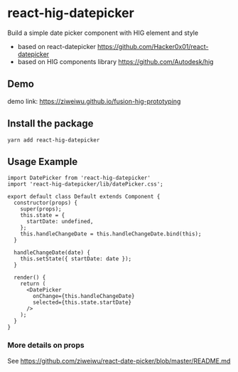 # react-hig-datepicker

Build a simple date picker component with HIG element and style 
- based on react-datepicker https://github.com/Hacker0x01/react-datepicker
- based on HIG components library https://github.com/Autodesk/hig

## Demo
demo link: https://ziweiwu.github.io/fusion-hig-prototyping

## Install the package
```
yarn add react-hig-datepicker
```

## Usage Example
```
import DatePicker from 'react-hig-datepicker'
import 'react-hig-datepicker/lib/datePicker.css';

export default class Default extends Component {
  constructor(props) {
    super(props);
    this.state = {
      startDate: undefined,
    };
    this.handleChangeDate = this.handleChangeDate.bind(this);
  }

  handleChangeDate(date) {
    this.setState({ startDate: date });
  }

  render() {
    return (
      <DatePicker
        onChange={this.handleChangeDate}
        selected={this.state.startDate}
      />
    );
  }
}
```
### More details on props 
See https://github.com/ziweiwu/react-date-picker/blob/master/README.md

